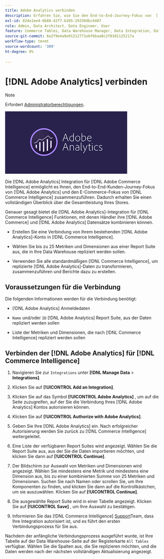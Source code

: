 ```yaml
---
title: Adobe Analytics verbinden
description: Erfahren Sie, wie Sie den End-to-End-Journey-Fokus von  [!DNL Adobe Analytics]  und den E-Commerce-Fokus von zusammenführen [!DNL Commerce Intelligence].
exl-id: 824e1ee4-6b88-42f7-b265-29330dbc4407
role: Admin, Data Architect, Data Engineer, User
feature: Commerce Tables, Data Warehouse Manager, Data Integration, Data Import/Export
source-git-commit: 6e2f9e4a9e91212771e6f6baa8c2f8101125217a
workflow-type: tm+mt
source-wordcount: '309'
ht-degree: 0%

---
```


# [!DNL Adobe Analytics] verbinden

>[!NOTE]
>
>Erfordert [Administratorberechtigungen](../../../administrator/user-management/user-management.md).

![](../../../assets/adobe-analytic-slogo.png)

Die [!DNL Adobe Analytics] Integration für [!DNL Adobe Commerce Intelligence] ermöglicht es Ihnen, den End-to-End-Kunden-Journey-Fokus von [!DNL Adobe Analytics] und den E-Commerce-Fokus von [!DNL Commerce Intelligence] zusammenzuführen. Dadurch erhalten Sie einen vollständigen Überblick über die Gesamtleistung Ihres Stores.

Genauer gesagt bietet die [!DNL Adobe Analytics]-Integration für [!DNL Commerce Intelligence] Funktionen, mit denen Händler ihre [!DNL Adobe Commerce] und [!DNL Adobe Analytics] Datensätze kombinieren können.

- Erstellen Sie eine Verbindung von Ihrem bestehenden [!DNL Adobe Analytics]-Konto in [!DNL Commerce Intelligence].

- Wählen Sie bis zu 25 Metriken und Dimensionen aus einer Report Suite aus, die in Ihre Data Warehouse repliziert werden sollen.

- Verwenden Sie alle standardmäßigen [!DNL Commerce Intelligence], um replizierte [!DNL Adobe Analytics]-Daten zu transformieren, zusammenzuführen und Berichte dazu zu erstellen.

## Voraussetzungen für die Verbindung

Die folgenden Informationen werden für die Verbindung benötigt:

- [!DNL Adobe Analytics] Anmeldedaten

- `Name` und/oder `ID` [!DNL Adobe Analytics] Report Suite, aus der Daten repliziert werden sollen

- Liste der Metriken und Dimensionen, die nach [!DNL Commerce Intelligence] repliziert werden sollen

## Verbinden der [!DNL Adobe Analytics] für [!DNL Commerce Intelligence]

1. Navigieren Sie zur `Integrations` unter **[!DNL Manage Data** > **Integrations]**.

1. Klicken Sie auf **[!UICONTROL Add an Integration]**.

1. Klicken Sie auf das Symbol **[!UICONTROL Adobe Analytics]** , um auf die Seite zuzugreifen, auf der Sie die Verbindung Ihres [!DNL Adobe Analytics] Kontos autorisieren können.

1. Klicken Sie auf **[!UICONTROL Authorize with Adobe Analytics]**.

1. Geben Sie Ihre [!DNL Adobe Analytics] ein. Nach erfolgreicher Autorisierung werden Sie zurück zu [!DNL Commerce Intelligence] weitergeleitet.

1. Eine Liste der verfügbaren Report Suites wird angezeigt. Wählen Sie die Report Suite aus, aus der Sie die Daten importieren möchten, und klicken Sie dann auf **[!UICONTROL Continue]**.

1. Der Bildschirm zur Auswahl von Metriken und Dimensionen wird angezeigt. Wählen Sie mindestens eine Metrik und mindestens eine Dimension aus, bis zu einer kombinierten Summe von 25 Metriken und Dimensionen. Suchen Sie nach Namen oder scrollen Sie, um Ihre Komponenten zu finden, und klicken Sie dann auf die Kontrollkästchen, um sie auszuwählen. Klicken Sie auf **[!UICONTROL Continue]**.

1. Die ausgewählte Report Suite wird in einer Tabelle angezeigt. Klicken Sie auf **[!UICONTROL Save]** , um Ihre Auswahl zu bestätigen.

1. Informieren Sie das [!DNL Commerce Intelligence] [Support](https://experienceleague.adobe.com/docs/commerce-knowledge-base/kb/troubleshooting/miscellaneous/mbi-service-policies.html)Team, dass Ihre Integration autorisiert ist, und es führt den ersten Verbindungsprozess für Sie aus.

Nachdem der anfängliche Verbindungsprozess ausgeführt wurde, ist Ihre Tabelle auf der Data Warehouse-Seite auf der Registerkarte `All Tables` verfügbar. Wählen Sie die Spalten aus, die Sie replizieren möchten, und die Daten werden nach der nächsten vollständigen Aktualisierung angezeigt.
